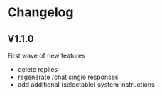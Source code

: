 # Changelog

## V1.1.0

First wave of new features  
  
- delete replies
- regenerate /chat single responses
- add additional (selectable) system instructions
